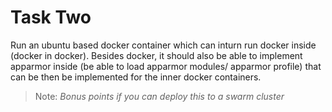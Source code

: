 # Task Two

Run an ubuntu based docker container which can inturn run docker inside (docker in docker).
Besides docker, it should also be able to implement apparmor inside (be able to load apparmor modules/ apparmor profile) that can be then be implemented for the inner docker containers.

> Note: _Bonus points if you can deploy this to a swarm cluster_
